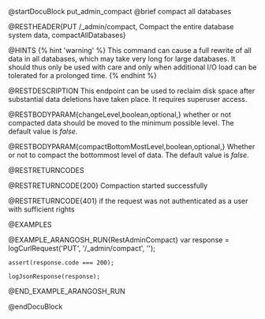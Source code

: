
@startDocuBlock put_admin_compact
@brief compact all databases

@RESTHEADER{PUT /_admin/compact, Compact the entire database system data, compactAllDatabases}

@HINTS
{% hint 'warning' %}
This command can cause a full rewrite of all data in all databases, which may
take very long for large databases. It should thus only be used with care and
only when additional I/O load can be tolerated for a prolonged time.
{% endhint %}

@RESTDESCRIPTION
This endpoint can be used to reclaim disk space after substantial data
deletions have taken place. It requires superuser access.

@RESTBODYPARAM{changeLevel,boolean,optional,}
whether or not compacted data should be moved to the minimum possible level.
The default value is *false*.

@RESTBODYPARAM{compactBottomMostLevel,boolean,optional,}
Whether or not to compact the bottommost level of data.
The default value is *false*.

@RESTRETURNCODES

@RESTRETURNCODE{200}
Compaction started successfully

@RESTRETURNCODE{401}
if the request was not authenticated as a user with sufficient rights

@EXAMPLES

@EXAMPLE_ARANGOSH_RUN{RestAdminCompact}
    var response = logCurlRequest('PUT', '/_admin/compact', '');

    assert(response.code === 200);

    logJsonResponse(response);
@END_EXAMPLE_ARANGOSH_RUN

@endDocuBlock
